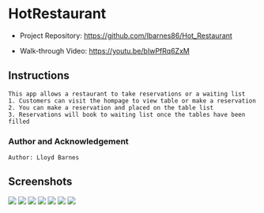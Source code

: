 # HotRestaurant

- Project Repository: https://github.com/lbarnes86/Hot_Restaurant

- Walk-through Video: https://youtu.be/bIwPfRq6ZxM

## Instructions
```
This app allows a restaurant to take reservations or a waiting list
1. Customers can visit the hompage to view table or make a reservation
2. You can make a reservation and placed on the table list
3. Reservations will book to waiting list once the tables have been filled
```


### Author and Acknowledgement

```
Author: Lloyd Barnes

```

## Screenshots

<img src="https://user-images.githubusercontent.com/70309736/100524682-c45d7980-317f-11eb-920f-665acfacc878.png">
<img src="https://user-images.githubusercontent.com/70309736/100524686-c6273d00-317f-11eb-85d7-9f7e033b9258.png">
<img src="https://user-images.githubusercontent.com/70309736/100524690-c9bac400-317f-11eb-82dc-118f39e7140b.png">
<img src="https://user-images.githubusercontent.com/70309736/100524693-cb848780-317f-11eb-8880-38981d9b00fb.png">
<img src="https://user-images.githubusercontent.com/70309736/100524696-cd4e4b00-317f-11eb-9d99-039f92959d11.png">
<img src="https://user-images.githubusercontent.com/70309736/100524698-cf180e80-317f-11eb-8b16-84e8df49540e.png">
<img src="https://user-images.githubusercontent.com/70309736/100524700-d0493b80-317f-11eb-9fed-b73ccbc5b9a5.png">










